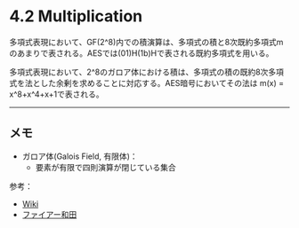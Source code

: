 # 4.2 Multiplication
多項式表現において、GF(2^8)内での積演算は、多項式の積と8次既約多項式mのあまりで表される。AESでは(01)H(1b)Hで表される既約多項式を用いる。

多項式表現において、2^8のガロア体における積は、多項式の積の既約8次多項式を法とした余剰を求めることに対応する。AES暗号においてその法は m(x) = x^8+x^4+x+1で表される。




---
## メモ
- ガロア体(Galois Field, 有限体)：
  - 要素が有限で四則演算が閉じている集合


参考：
- [Wiki](https://ja.wikipedia.org/wiki/%E6%9C%89%E9%99%90%E4%BD%93)
- [ファイアー和田](https://ie.u-ryukyu.ac.jp/~wada/vhdl/GaloisField.html)
